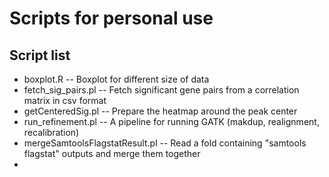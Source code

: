 # Scripts for personal use

## Script list

* boxplot.R --  Boxplot for different size of data
* fetch_sig_pairs.pl  -- Fetch significant gene pairs from a correlation matrix in csv format
* getCenteredSig.pl   -- Prepare the heatmap around the peak center
* run_refinement.pl   -- A pipeline for running GATK (makdup, realignment, recalibration)
* mergeSamtoolsFlagstatResult.pl -- Read a fold containing "samtools flagstat" outputs and merge them together
* 
